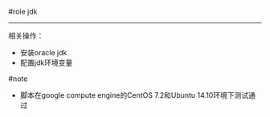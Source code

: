 #role jdk

---
相关操作：

 + 安装oracle jdk
 + 配置jdk环境变量

#note

+ 脚本在google compute engine的CentOS 7.2和Ubuntu 14.10环境下测试通过

